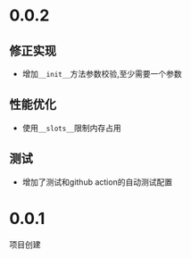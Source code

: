 # 0.0.2

## 修正实现

+ 增加`__init__`方法参数校验,至少需要一个参数

## 性能优化

+ 使用`__slots__`限制内存占用

## 测试

+ 增加了测试和github action的自动测试配置

# 0.0.1

项目创建
